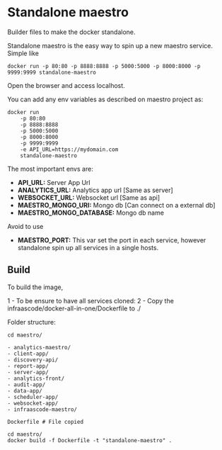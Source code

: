 
# Standalone maestro

Builder files to make the docker standalone.

Standalone maestro is the easy way to spin up a new maestro service. Simple like
```
docker run -p 80:80 -p 8888:8888 -p 5000:5000 -p 8000:8000 -p 9999:9999 standalone-maestro
```

Open the browser and access localhost.

You can add any env variables as described on maestro project as:
```
docker run
    -p 80:80 
    -p 8888:8888 
    -p 5000:5000 
    -p 8000:8000 
    -p 9999:9999 
    -e API_URL=https://mydomain.com
    standalone-maestro
```

The most important envs are:
- **API_URL:** Server App Url 
- **ANALYTICS_URL:** Analytics app url [Same as server]
- **WEBSOCKET_URL:** Websocket url [Same as api]
- **MAESTRO_MONGO_URI:** Mongo db [Can connect on a external db]
- **MAESTRO_MONGO_DATABASE:** Mongo db name

Avoid to use 
- **MAESTRO_PORT:** This var set the port in each service, however standalone spin up all services in a single hosts.



## Build
To build the image, 

1 - To be ensure to have all services cloned:
2 - Copy the infraascode/docker-all-in-one/Dockerfile to ./

Folder structure:
```
cd maestro/

- analytics-maestro/
- client-app/
- discovery-api/
- report-app/
- server-app/
- analytics-front/
- audit-app/
- data-app/
- scheduler-app/
- websocket-app/
- infraascode-maestro/

Dockerfile # File copied
```

```
cd maestro/
docker build -f Dockerfile -t "standalone-maestro" .
```